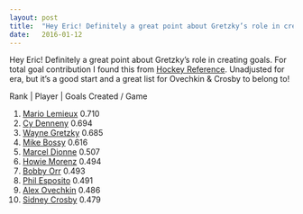 ```yaml
---
layout:	post
title:	"Hey Eric! Definitely a great point about Gretzky’s role in creating goals."
date:	2016-01-12
---
```


  Hey Eric! Definitely a great point about Gretzky’s role in creating goals. For total goal contribution I found this from [Hockey Reference](http://www.hockey-reference.com/leaders/goals_created_per_game_career.html). Unadjusted for era, but it’s a good start and a great list for Ovechkin & Crosby to belong to!

Rank | Player | Goals Created / Game

1. [Mario Lemieux](http://www.hockey-reference.com/players/l/lemiema01.html) 0.710
2. [Cy Denneny](http://www.hockey-reference.com/players/d/dennecy01.html) 0.694
3. [Wayne Gretzky](http://www.hockey-reference.com/players/g/gretzwa01.html) 0.685
4. [Mike Bossy](http://www.hockey-reference.com/players/b/bossymi01.html) 0.616
5. [Marcel Dionne](http://www.hockey-reference.com/players/d/dionnma01.html) 0.507
6. [Howie Morenz](http://www.hockey-reference.com/players/m/morenho01.html) 0.494
7. [Bobby Orr](http://www.hockey-reference.com/players/o/orrbo01.html) 0.493
8. [Phil Esposito](http://www.hockey-reference.com/players/e/esposph01.html) 0.491
9. [Alex Ovechkin](http://www.hockey-reference.com/players/o/ovechal01.html) 0.486
10. [Sidney Crosby](http://www.hockey-reference.com/players/c/crosbsi01.html) 0.479
  